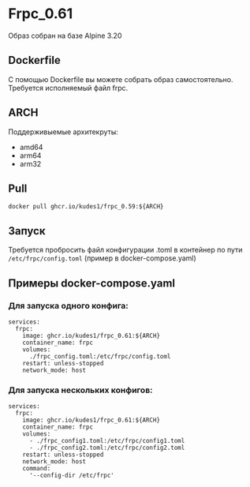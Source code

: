 # Frpc_0.61
Образ собран на базе Alpine 3.20

## Dockerfile
С помощью Dockerfile вы можете собрать образ самостоятельно.
Требуется исполняемый файл frpc.

## ARCH
Поддерживыемые архитекруты:
+ amd64
+ arm64
+ arm32

## Pull
`docker pull ghcr.io/kudes1/frpc_0.59:${ARCH}`

## Запуск
Требуется пробросить файл конфигурации .toml в контейнер по пути `/etc/frpc/config.toml` (пример в docker-compose.yaml)

## Примеры docker-compose.yaml

### Для запуска одного конфига:
```
services:
  frpc:
    image: ghcr.io/kudes1/frpc_0.61:${ARCH}
    container_name: frpc
    volumes:
      ./frpc_config.toml:/etc/frpc/config.toml
    restart: unless-stopped
    network_mode: host
```

### Для запуска нескольких конфигов:
```
services:
  frpc:
    image: ghcr.io/kudes1/frpc_0.61:${ARCH}
    container_name: frpc
    volumes:
      - ./frpc_config1.toml:/etc/frpc/config1.toml
      - ./frpc_config2.toml:/etc/frpc/config2.toml
    restart: unless-stopped
    network_mode: host
    command:
      '--config-dir /etc/frpc'
```